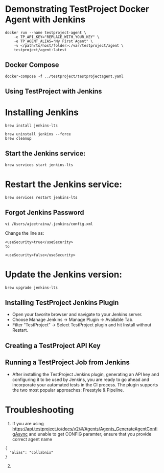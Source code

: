 # Demonstrating TestProject Docker Agent with Jenkins

```
docker run --name testproject-agent \
    -e TP_API_KEY="REPLACE_WITH_YOUR_KEY" \
    -e TP_AGENT_ALIAS="My First Agent" \
    -v </path/to/host/folder>:/var/testproject/agent \
    testproject/agent:latest
```


## Docker Compose 

```
docker-compose -f ../testproject/testprojectagent.yaml
```

## Using TestProject with Jenkins

# Installing Jenkins

```
brew install jenkins-lts
```

```
brew uninstall jenkins --force
brew cleanup
```


## Start the Jenkins service: 

```
brew services start jenkins-lts
```

# Restart the Jenkins service: 

```
brew services restart jenkins-lts
```

## Forgot Jenkins Password

```
vi /Users/ajeetraina/.jenkins/config.xml
```

Change the line as:

```
<useSecurity>true</useSecurity>
to

<useSecurity>false</useSecurity>
```

# Update the Jenkins version: 

```
brew upgrade jenkins-lts
```


## Installing TestProject Jenkins Plugin

- Open your favorite browser and navigate to your Jenkins server.
- Choose Manage Jenkins → Manage Plugin → Available Tab.
- Filter “TestProject” → Select TestProject plugin and hit Install without Restart.


## Creating a TestProject API Key



## Running a TestProject Job from Jenkins


- After installing the TestProject Jenkins plugin, generating an API key and configuring it to be used by Jenkins, you are ready to go ahead and incorporate your automated tests in the CI process. The plugin supports the two most popular approaches: Freestyle & Pipeline.


# Troubleshooting

1. If you are using https://api.testproject.io/docs/v2/#/Agents/Agents_GenerateAgentConfigAsync and unable to get CONFIG paramter, ensure that you provide correct agent name 

```
{
  "alias": "collabnix"
}
 ```
 
 2. 

